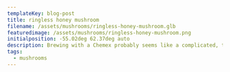 ```yaml
---
templateKey: blog-post
title: ringless honey mushroom
filename: /assets/mushrooms/ringless-honey-mushroom.glb
featuredimage: /assets/mushrooms/ringless-honey-mushroom.png
initialposition: -55.02deg 62.37deg auto
description: Brewing with a Chemex probably seems like a complicated, time-consuming ordeal, but once you get used to the process, it becomes a soothing ritual that's worth the effort every time.
tags:
  - mushrooms
---
```

